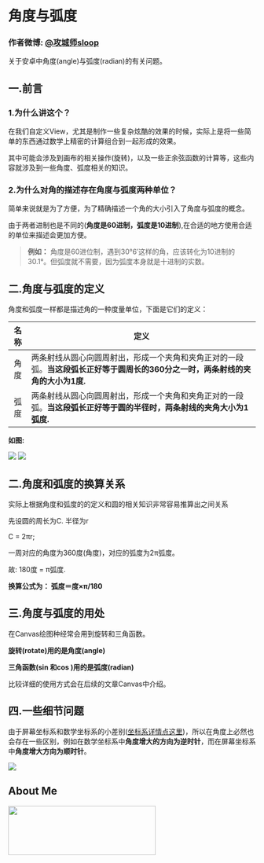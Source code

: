 # 角度与弧度
### 作者微博: [@攻城师sloop](http://weibo.com/5459430586)
关于安卓中角度(angle)与弧度(radian)的有关问题。

## 一.前言

### 1.为什么讲这个？

  在我们自定义View，尤其是制作一些复杂炫酷的效果的时候，实际上是将一些简单的东西通过数学上精密的计算组合到一起形成的效果。

其中可能会涉及到画布的相关操作(旋转)，以及一些正余弦函数的计算等，这些内容就涉及到一些角度、弧度相关的知识。

### 2.为什么对角的描述存在角度与弧度两种单位？

简单来说就是为了方便，为了精确描述一个角的大小引入了角度与弧度的概念。

由于两者进制也是不同的(**角度是60进制，弧度是10进制**),在合适的地方使用合适的单位来描述会更加方便。

> **例如：**
角度是60进位制，遇到30°6′这样的角，应该转化为10进制的30.1°。但弧度就不需要，因为弧度本身就是十进制的实数。



## 二.角度与弧度的定义

角度和弧度一样都是描述角的一种度量单位，下面是它们的定义：

名称 | 定义
:---:| ---
角度 | 两条射线从圆心向圆周射出，形成一个夹角和夹角正对的一段弧。**当这段弧长正好等于圆周长的360分之一时，两条射线的夹角的大小为1度.**
弧度 | 两条射线从圆心向圆周射出，形成一个夹角和夹角正对的一段弧。**当这段弧长正好等于圆的半径时，两条射线的夹角大小为1弧度.**

**如图:**

![](http://ww1.sinaimg.cn/large/005Xtdi2jw1f1s0f975hmj308c0dwmxh.jpg)
![](http://ww3.sinaimg.cn/large/005Xtdi2jw1f1s0g3rcg2j308c0dw3yw.jpg)


## 二.角度和弧度的换算关系
实际上根据角度和弧度的的定义和圆的相关知识非常容易推算出之间关系

先设圆的周长为C. 半径为r

C = 2πr;

一周对应的角度为360度(角度)，对应的弧度为2π弧度。

故: 180度 = π弧度.

<b>换算公式为：  弧度＝度×π/180 </b>

## 三.角度与弧度的用处
在Canvas绘图种经常会用到旋转和三角函数。

<b>旋转(rotate)用的是角度(angle)</b>

<b>三角函数(sin 和cos )用的是弧度(radian)</b>

比较详细的使用方式会在后续的文章Canvas中介绍。

## 四.一些细节问题
由于屏幕坐标系和数学坐标系的小差别([坐标系详情点这里](https://github.com/GcsSloop/AndroidNote/blob/master/%E9%97%AE%E9%A2%98/%E5%9D%90%E6%A0%87%E7%B3%BB/%E5%9D%90%E6%A0%87%E7%B3%BB.md))，所以在角度上必然也会存在一些区别，例如在数学坐标系中<b>角度增大的方向为逆时针</b>，而在屏幕坐标系中<b>角度增大方向为顺时针</b>。

![](https://github.com/GcsSloop/AndroidNote/blob/master/%E9%97%AE%E9%A2%98/%E8%A7%92%E5%BA%A6%E4%B8%8E%E5%BC%A7%E5%BA%A6/Art/%E8%A7%92%E5%BA%A6%E4%B8%8E%E5%BC%A7%E5%BA%A6.png)

## About Me

<a href="https://github.com/GcsSloop/SloopBlog/blob/master/FINDME.md" target="_blank"> <img src="http://ww4.sinaimg.cn/large/005Xtdi2gw1f1qn89ihu3j315o0dwwjc.jpg" width=300 height=100 /> </a>



